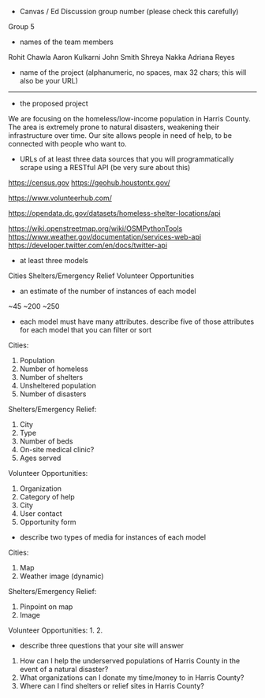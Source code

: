 * Canvas / Ed Discussion group number (please check this carefully)

Group 5

* names of the team members

Rohit Chawla
Aaron Kulkarni
John Smith
Shreya Nakka
Adriana Reyes

* name of the project (alphanumeric, no spaces, max 32 chars; this will also be your URL)

****


* the proposed project

We are focusing on the homeless/low-income population in Harris County. The area is extremely prone to natural disasters, weakening their infrastructure over time. Our site allows people in need of help, to be connected with people who want to.

* URLs of at least three data sources that you will programmatically scrape using a RESTful API (be very sure about this)

https://census.gov
https://geohub.houstontx.gov/

https://www.volunteerhub.com/

https://opendata.dc.gov/datasets/homeless-shelter-locations/api

https://wiki.openstreetmap.org/wiki/OSMPythonTools 
https://www.weather.gov/documentation/services-web-api
https://developer.twitter.com/en/docs/twitter-api

* at least three models

Cities
Shelters/Emergency Relief
Volunteer Opportunities


* an estimate of the number of instances of each model

~45
~200
~250

* each model must have many attributes. describe five of those attributes for each model that you can filter or sort

Cities:
1. Population
2. Number of homeless
3. Number of shelters
4. Unsheltered population
5. Number of disasters

Shelters/Emergency Relief:
1. City
2. Type
3. Number of beds
4. On-site medical clinic?
5. Ages served

Volunteer Opportunities:
1. Organization
2. Category of help
3. City
4. User contact
5. Opportunity form


* describe two types of media for instances of each model

Cities:
1. Map
2. Weather image (dynamic)

Shelters/Emergency Relief:
1. Pinpoint on map
2. Image

Volunteer Opportunities:
1. 
2. 

* describe three questions that your site will answer

1. How can I help the underserved populations of Harris County in the event of a natural disaster?
2. What organizations can I donate my time/money to in Harris County?
3. Where can I find shelters or relief sites in Harris County?